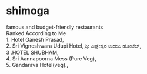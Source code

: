 # shimoga<br>
famous and budget-friendly restaurants 
<br>
 Ranked According to  Me
<br>
    1. Hotel Ganesh Prasad,
   <br>
   2. Sri Vigneshwara Udupi Hotel, ಶ್ರೀ ವಿಘ್ನೇಶ್ವರ ಉಡುಪಿ ಹೋಟೆಲ್,
    <br>
   3 .HOTEL SHUBHAM,    
   4. Sri Aannapoorna Mess (Pure Veg),
    <br> 
    5. Gandarava Hotel(veg).,
    <br>
